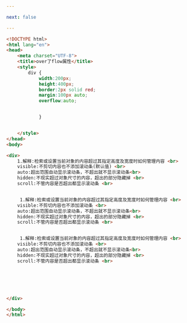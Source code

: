 ```yaml
---

next: false

---
```




<BlogInfo id="95" title="68.overflow属性" author="白日梦想猿" pv=0 read_times=0 pre_cost_time="0分44秒" category="css学习" tag_list="['css学习']" create_time="2020.07.26 15:29:17" update_time="2020.07.26 15:35:22" />

```html
<!DOCTYPE html>
<html lang="en">
<head>
    <meta charset="UTF-8">
    <title>over了flow属性</title>
    <style>
        div {
            width:200px;
            height:400px;
            border:2px solid red;
            margin:100px auto;
            overflow:auto;


            }


    </style>
</head>
<body>

<div>
    1.解释:检索或设置当前对象的内容超过其指定高度及宽度时如何管理内容 <br>
    visible:不剪切内容也不添加滚动条(默认值) <br>
    auto:超出范围自动显示滚动条，不超出就不显示滚动条<br>
    hidden:不现实超过对象尺寸的内容，超出的部分隐藏掉 <br>
    scroll:不管内容是否超出都显示滚动条 <br>


     1.解释:检索或设置当前对象的内容超过其指定高度及宽度时如何管理内容 <br>
    visible:不剪切内容也不添加滚动条 <br>
    auto:超出范围自动显示滚动条，不超出就不显示滚动条<br>
    hidden:不现实超过对象尺寸的内容，超出的部分隐藏掉 <br>
    scroll:不管内容是否超出都显示滚动条 <br>


     1.解释:检索或设置当前对象的内容超过其指定高度及宽度时如何管理内容 <br>
    visible:不剪切内容也不添加滚动条 <br>
    auto:超出范围自动显示滚动条，不超出就不显示滚动条<br>
    hidden:不现实超过对象尺寸的内容，超出的部分隐藏掉 <br>
    scroll:不管内容是否超出都显示滚动条 <br>






</div>

</body>
</html>
```



<ActionBox />
